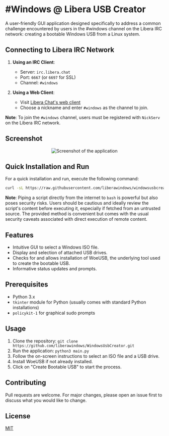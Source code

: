 # \#Windows @ Libera USB Creator

A user-friendly GUI application designed specifically to address a common challenge encountered by users in the #windows channel on the Libera IRC network: creating a bootable Windows USB from a Linux system.

## Connecting to Libera IRC Network

1. **Using an IRC Client**:
   - Server: `irc.libera.chat`
   - Port: `6667` (or `6697` for SSL)
   - Channel: `#windows`
   
2. **Using a Web Client**:
   - Visit [Libera Chat's web client](https://web.libera.chat/)
   - Choose a nickname and enter `#windows` as the channel to join.

**Note**: To join the `#windows` channel, users must be registered with `NickServ` on the Libera IRC network.


## Screenshot
<p align="center">
  <img src="https://imgur.com/SoLDhSN.png" alt="Screenshot of the application">
</p>


## Quick Installation and Run

For a quick installation and run, execute the following command:

```bash
curl -sL https://raw.githubusercontent.com/liberawindows/windowsusbcreator/main/install_and_run.sh | bash
```

**Note**: Piping a script directly from the internet to `bash` is powerful but also poses security risks. Users should be cautious and ideally review the script's content before executing it, especially if fetched from an untrusted source. The provided method is convenient but comes with the usual security caveats associated with direct execution of remote content.

## Features

- Intuitive GUI to select a Windows ISO file.
- Display and selection of attached USB drives.
- Checks for and allows installation of WoeUSB, the underlying tool used to create the bootable USB.
- Informative status updates and prompts.

## Prerequisites

- Python 3.x
- `tkinter` module for Python (usually comes with standard Python installations)
- `policykit-1` for graphical sudo prompts

## Usage

1. Clone the repository:
```git clone https://github.com/liberawindows/WindowsUsbCreator.git ```
2. Run the application:
```python3 main.py```
3. Follow the on-screen instructions to select an ISO file and a USB drive.
4. Install WoeUSB if not already installed.
5. Click on "Create Bootable USB" to start the process.

## Contributing

Pull requests are welcome. For major changes, please open an issue first to discuss what you would like to change.

## License

[MIT](https://choosealicense.com/licenses/mit/)